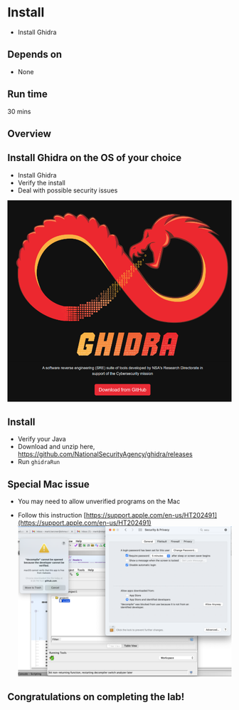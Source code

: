 # Install
* Install Ghidra


## Depends on 
* None

## Run time
30 mins

## Overview

## Install Ghidra on the OS of your choice
 * Install Ghidra
 * Verify the install
 * Deal with possible security issues

![](../images/13.png)

## Install

* Verify your Java
* Download and unzip here, https://github.com/NationalSecurityAgency/ghidra/releases
* Run `ghidraRun`


## Special Mac issue

* You may need to allow unverified programs on the Mac

* Follow this instruction [https://support.apple.com/en-us/HT202491](https://support.apple.com/en-us/HT202491)
![](../images/01.png)

## Congratulations on completing the lab!